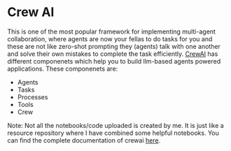 # Crew AI
This is one of the most popular framework for implementing multi-agent collaboration, where agents are now your fellas to do tasks for you and these are not like zero-shot prompting they (agents) talk with one another and solve their own mistakes to complete the task efficiently.
[CrewAI](https://docs.crewai.com/) has different componenets which help you to build llm-based agents powered applications. These componenets are:
- Agents
- Tasks
- Processes
- Tools
- Crew

Note: Not all the notebooks/code uploaded is created by me. It is just like a resource repository where I have combined some helpful notebooks. You can find the complete documentation of crewai [here](https://docs.crewai.com/).
